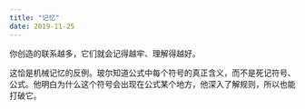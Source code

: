 ```yaml
---
title: "记忆"
date: 2019-11-25
---
```


你创造的联系越多，它们就会记得越牢、理解得越好。

这恰是机械记忆的反例。玻尔知道公式中每个符号的真正含义，而不是死记符号、公式。他明白为什么这个符号会出现在公式某个地方，他深入了解规则，所以也能打破它。

